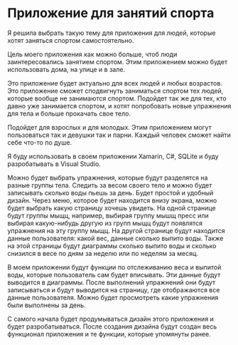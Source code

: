 # Приложение для занятий спорта

Я решила выбрать такую тему для приложения для людей, которые хотят заняться спортом самостоятельно.

Цель моего приложения как можно больше, чтоб люди заинтересовались занятием спортом. Этим приложением можно будет использовать дома, на улице и в зале.

Это приложение будет актуально для всех людей и любых возрастов. Это приложение сможет сподвигнуть заниматься спортом тех людей, которые вообще не занимаются спортом. Подойдет так же для тех, кто давно уже занимается спортом, и хотят попробовать новые упражнения для тела и больше прокачать свое тело.

Подойдет для взрослых и для молодых. Этим приложением могут пользоваться так и девушки так и парни. Каждый человек сможет найти себе что-то по душе.

Я буду использовать в своем приложении Xamarin, C#, SQLite и буду разробатывать в Visual Studio.

Можно будет выбрать упражнения, которые будут разделятся на разные группы тела. Следить за весом своего тело и можно будет записывать сколько воды пьешь за день.
Будет простой и удобный дизайн. Через меню, которое будет находится внизу экрана, можно будет выбрать какую страницу хочешь увидеть. На одной странице будут группы мыщц, например, выбирая группу мышщ пресс или выбирая какую-нибудь другую из групп мыщц будут появлятся упражнения на эту группу мыщц. На другой странице будут находится данные пользователя: какой вес, данные сколько выпито воды. Также на этой страницы будут диаграммы сколько выпито воды и сколько снизился в весе по дням за неделю или по неделям за месяц.

В моем приложении будут функции по отслеживанию веса и выпитой воды, которые пользователь сам будет вписывать. Эти данные будут выводится в диаграммы. После выполнений упражнений они будут записываться и будут выводится на страницу, где отображаются все данные пользователя. Можно будет просмотреть какие упражнения были выполнены за день.

С самого начала будет продумываться дизайн этого приложения и будет разробатываться. После создания дизайна будут создан весь функционал приложения и те функции, которые упомянуты ранее.

